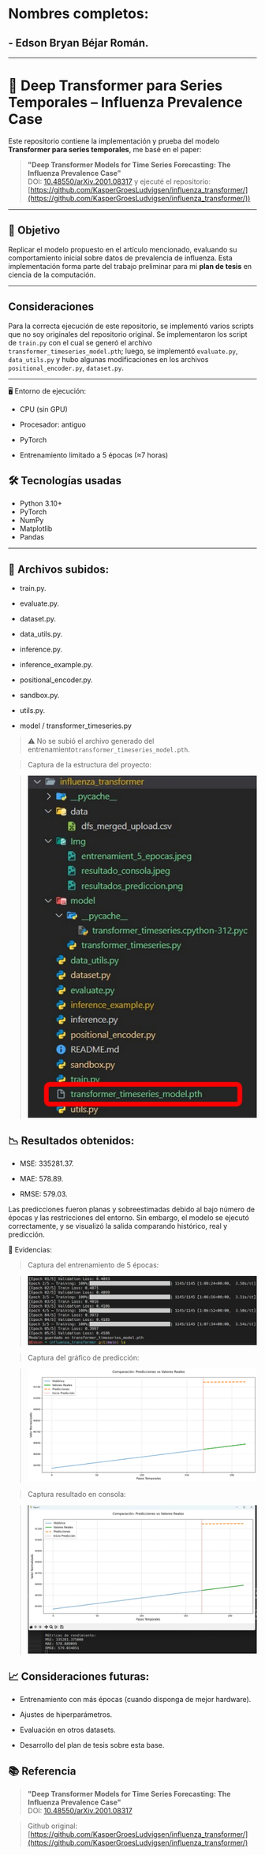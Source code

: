 
# Nombres completos:
## - Edson Bryan Béjar Román.

----------------------------------

# 🧠 Deep Transformer para Series Temporales – Influenza Prevalence Case

Este repositorio contiene la implementación y prueba del modelo **Transformer para series temporales**, me basé en el paper:

> **"Deep Transformer Models for Time Series Forecasting: The Influenza Prevalence Case"**  
> DOI: [10.48550/arXiv.2001.08317](https://doi.org/10.48550/arXiv.2001.08317) y ejecuté el repositorio: [https://github.com/KasperGroesLudvigsen/influenza_transformer/](https://github.com/KasperGroesLudvigsen/influenza_transformer/))

---

## 🎯 Objetivo

Replicar el modelo propuesto en el artículo mencionado, evaluando su comportamiento inicial sobre datos de prevalencia de influenza. Esta implementación forma parte del trabajo preliminar para mi **plan de tesis** en ciencia de la computación.

---
## Consideraciones

Para la correcta ejecución de este repositorio, se implementó varios scripts que no soy originales del repositorio original.
Se implementaron los script de `train.py` con el cual se generó el archivo ``transformer_timeseries_model.pth``; luego, se implementó `evaluate.py`, `data_utils.py` y hubo algunas modificaciones en los archivos `positional_encoder.py`, `dataset.py`.


-------------

🖥️ Entorno de ejecución:
- CPU (sin GPU)

- Procesador: antiguo

- PyTorch

- Entrenamiento limitado a 5 épocas (≈7 horas)



## 🛠️ Tecnologías usadas

- Python 3.10+
- PyTorch
- NumPy
- Matplotlib
- Pandas


-----------------

## 📁 Archivos subidos: 
- train.py.

- evaluate.py.

- dataset.py.

- data_utils.py.

- inference.py.

- inference_example.py.

- positional_encoder.py.

- sandbox.py.
  
- utils.py.

- model / transformer_timeseries.py

> ⚠️ No se subió el archivo generado del entrenamiento`transformer_timeseries_model.pth`.


> Captura de la estructura del proyecto:

> ![Captura de la estructura del proyecto](Img/estructura_repo.jpeg)

## 📉 Resultados obtenidos:
- MSE: 335281.37.

- MAE: 578.89.

- RMSE: 579.03.

Las predicciones fueron planas y sobreestimadas debido al bajo número de épocas y las restricciones del entorno. Sin embargo, el modelo se ejecutó correctamente, y se visualizó la salida comparando histórico, real y predicción.

📸 Evidencias:

>Captura del entrenamiento de 5 épocas:

>![Captura del entrenamiento de 5 épocas](Img/entrenamient_5_epocas.jpeg)

 
>Captura del gráfico de predicción:

> ![Captura del gráfico de predicción](Img/resultados_prediccion.png)


>Captura resultado en consola:

>![Captura del log de consola](Img/resultado_consola.jpeg)



## 📈 Consideraciones futuras:

- Entrenamiento con más épocas (cuando disponga de mejor hardware).

- Ajustes de hiperparámetros.

- Evaluación en otros datasets.

- Desarrollo del plan de tesis sobre esta base.


## 📚 Referencia 

> **"Deep Transformer Models for Time Series Forecasting: The Influenza Prevalence Case"**  
> DOI: [10.48550/arXiv.2001.08317](https://doi.org/10.48550/arXiv.2001.08317)

> Github original: [https://github.com/KasperGroesLudvigsen/influenza_transformer/](https://github.com/KasperGroesLudvigsen/influenza_transformer/)



